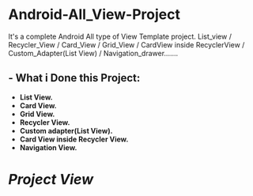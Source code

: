 # Android-All_View-Project
It's a complete Android All type of View Template project. List_view / Recycler_View / Card_View / Grid_View / CardView inside RecyclerView / Custom_Adapter(List View) / Navigation_drawer....... 

## - What i Done this Project:

- **List View.** <br/>
- **Card View.** <br/>
- **Grid View.** <br/>
- **Recycler View.** <br/>
- **Custom adapter(List View).** <br/>
- **Card View inside Recycler View.**  <br/>
- **Navigation View.** <br/>

# _**Project View**_
